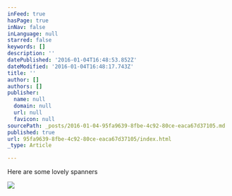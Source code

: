 ```yaml
---
inFeed: true
hasPage: true
inNav: false
inLanguage: null
starred: false
keywords: []
description: ''
datePublished: '2016-01-04T16:48:53.852Z'
dateModified: '2016-01-04T16:48:17.743Z'
title: ''
author: []
authors: []
publisher:
  name: null
  domain: null
  url: null
  favicon: null
sourcePath: _posts/2016-01-04-95fa9639-8fbe-4c92-80ce-eaca67d37105.md
published: true
url: 95fa9639-8fbe-4c92-80ce-eaca67d37105/index.html
_type: Article

---
```

Here are some lovely spanners

![](https://the-grid-user-content.s3-us-west-2.amazonaws.com/07b66923-b6a9-4082-b244-aa935e6d1172.jpg)